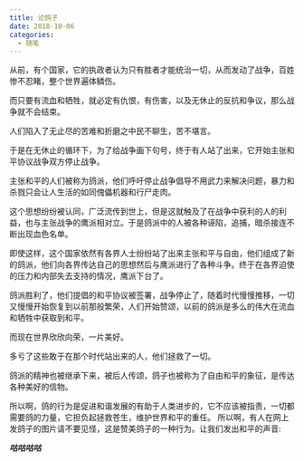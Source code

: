```yaml
---
title: 论鸽子
date: 2018-10-06
categories:
  - 随笔
---
```


从前，有个国家，它的执政者认为只有胜者才能统治一切，从而发动了战争，百姓惨不忍睹，整个世界遍体鳞伤。

而只要有流血和牺牲，就必定有仇恨，有伤害，以及无休止的反抗和争议，那么战争就不会结束。

人们陷入了无止尽的苦难和折磨之中民不聊生，苦不堪言。

于是在无休止的循环下，为了给战争画下句号，终于有人站了出来，它开始主张和平协议战争双方停止战争。

主张和平的人们被称为鸽派，他们呼吁停止战争倡导不用武力来解决问题，暴力和杀戮只会让人生活的如同傀儡机器和行尸走肉。

这个思想纷纷被认同，广泛流传到世上，但是这就触及了在战争中获利的人的利益，也与主张战争的鹰派相对立。于是鸽派中的人被各种诬陷，追捕，暗杀接连不断出现血色名单。

即使这样，这个国家依然有各界人士纷纷站了出来主张和平与自由，他们组成了新的鸽派，他们向各界传达自己的思想然后与鹰派进行了各种斗争。终于在各界迫使的压力和内部失去支持的情况，鹰派下台了。

鸽派胜利了，他们提倡的和平协议被签署，战争停止了，随着时代慢慢推移，一切又慢慢开始恢复到以前那般繁荣，人们开始赞颂，以前的鸽派是多么的伟大在流血和牺牲中获取到和平。

而现在世界欣欣向荣，一片美好。

多亏了这些敢于在那个时代站出来的人，他们拯救了一切。

鸽派的精神也被继承下来，被后人传颂，鸽子也被称为了自由和平的象征，是传达各种美好的信物。

所以啊，鸽的行为是促进和谐发展的有助于人类进步的，它不应该被指责，一切都需要鸽的力量，它担负起拯救苍生，维护世界和平的重任。
所以啊，有人在网上发鸽子的图片请不要见怪，这是赞美鸽子的一种行为。让我们发出和平的声音:

***咕咕咕咕***